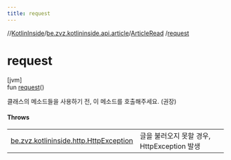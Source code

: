 ```yaml
---
title: request
---
```

//[KotlinInside](../../../index.html)/[be.zvz.kotlininside.api.article](../index.html)/[ArticleRead](index.html)
/[request](request.html)

# request

[jvm]\
fun [request](request.html)()

클래스의 메소드들을 사용하기 전, 이 메소드를 호출해주세요. (권장)

#### Throws

| | |
|---|---|
| [be.zvz.kotlininside.http.HttpException](../../be.zvz.kotlininside.http/-http-exception/index.html) | 글을 불러오지 못할 경우, HttpException 발생 |



